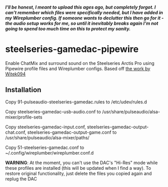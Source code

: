 ##### I'll be honest, I meant to upload this ages ago, but completely forgot. I can't remember which files were specifically needed, but I have added in my Wireplumber config. If someone wants to declutter this then go for it - the audio setup works for me, so until it inevitably breaks again I'm not going to spend too much time on this to protect my sanity. 


# steelseries-gamedac-pipewire
Enable ChatMix and surround sound on the Steelseries Arctis Pro using Pipewire profile files and Wireplumber configs. Based off [the work by Witek094](https://github.com/Witek094/steelseries-arctis-pro-wireless-pulseaudio-profile)
## Installation
Copy 91-pulseaudio-steelseries-gamedac.rules to /etc/udev/rules.d 

Copy steelseries-gamedac-usb-audio.conf to /usr/share/pulseaudio/alsa-mixer/profile-sets 

Copy steelseries-gamedac-input.conf, steelseries-gamedac-output-chat.conf, steelseries-gamedac-output-game.conf to /usr/share/pulseaudio/alsa-mixer/paths/ 

Copy 51-steelseries-gamedac.conf to ~/.config/wireplumber/wireplumber.conf.d



**WARNING**: At the moment, you can't use the DAC's "Hi-Res" mode while these profiles are installed (this will be updated when I find a way). To restore original functionality, just delete the files you copied again and replug the DAC
